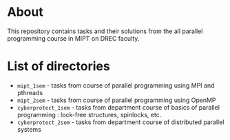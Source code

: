 # About
This repository contains tasks and their solutions from the all parallel programming course in MIPT on DREC faculty.

# List of directories
* `mipt_1sem` - tasks from course of parallel programming using MPI and pthreads
* `mipt_2sem` - tasks from course of parallel programming using OpenMP
* `cyberprotect_1sem` - tasks from department course of basics of parallel programming : lock-free structures, spinlocks, etc.
* `cyberprotect_2sem` - tasks from department course of distributed parallel systems